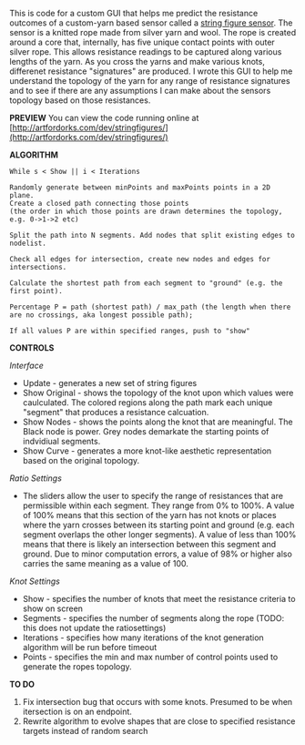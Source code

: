 This is code for a custom GUI that helps me predict the resistance outcomes of a custom-yarn based sensor called a [string figure sensor](https://github.com/UnstableDesign/unstabledesign.github.io/blob/master/docs/string-figuring/index.md). The sensor is a knitted rope made from silver yarn and wool. The rope is created around a core that, internally, has five unique contact points with outer silver rope. This allows resistance readings to be captured along various lengths of the yarn. As you cross the yarns and make various knots, differenet resistance "signatures" are produced. I wrote this GUI to help me understand the topology of the yarn for any range of resistance signatures and to see if there are any assumptions I can make about the sensors topology based on those resistances. 

**PREVIEW**
	You can view the code running online at [http://artfordorks.com/dev/stringfigures/](http://artfordorks.com/dev/stringfigures/)

**ALGORITHM**

	While s < Show || i < Iterations

	Randomly generate between minPoints and maxPoints points in a 2D plane. 
	Create a closed path connecting those points
	(the order in which those points are drawn determines the topology, e.g. 0->1->2 etc)

	Split the path into N segments. Add nodes that split existing edges to nodelist. 

	Check all edges for intersection, create new nodes and edges for intersections.

	Calculate the shortest path from each segment to "ground" (e.g. the first point). 

	Percentage P = path (shortest path) / max_path (the length when there are no crossings, aka longest possible path);

	If all values P are within specified ranges, push to "show"  


**CONTROLS**

_Interface_
- Update - generates a new set of string figures
- Show Original - shows the topology of the knot upon which values were caulculated. The colored regions along the path mark each unique "segment" that produces a resistance calcuation.
- Show Nodes - shows the points along the knot that are meaningful. The Black node is power. Grey nodes demarkate the starting points of indvidiual segments. 
- Show Curve - generates a more knot-like aesthetic representation based on the original topology. 

_Ratio Settings_
- The sliders allow the user to specify the range of resistances that are permissible within each segment. They range from 0% to 100%. A value of 100% means that this section of the yarn has not knots or places where the yarn crosses between its starting point and ground (e.g. each segment overlaps the other longer segments). A value of less than 100% means that there is likely an intersection between this segment and ground. Due to minor computation errors, a value of 98% or higher also carries the same meaning as a value of 100. 

_Knot Settings_
- Show - specifies the number of knots that meet the resistance criteria to show on screen
- Segments - specifies the number of segments along the rope (TODO: this does not update the ratiosettings)
- Iterations - specifies how many iterations of the knot generation algorithm will be run before timeout
- Points - specifies the min and max number of control points used to generate the ropes topology.  

**TO DO**
1. Fix intersection bug that occurs with some knots. Presumed to be when itersection is on an endpoint.
2. Rewrite algorithm to evolve shapes that are close to specified resistance targets instead of random search

 
